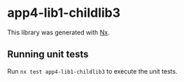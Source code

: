 # app4-lib1-childlib3

This library was generated with [Nx](https://nx.dev).

## Running unit tests

Run `nx test app4-lib1-childlib3` to execute the unit tests.
